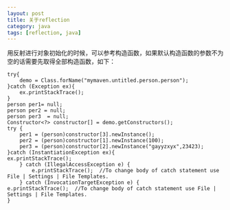 ```yaml
---
layout: post
title: 关于reflection
category: java
tags: [reflection, java]
---
```


用反射进行对象初始化的时候，可以参考构造函数，如果默认构造函数的参数不为空的话需要先取得全部构造函数，如下：

    try{
        demo = Class.forName("mymaven.untitled.person.person");
    }catch (Exception ex){
        ex.printStackTrace();
    }
    person per1= null;
    person per2 = null;
    person per3  = null;
    Constructor<?> constructor[] = demo.getConstructors();
    try {
        per1 = (person)constructor[3].newInstance();
        per2 = (person)constructor[1].newInstance(100);
        per3 = (person)constructor[2].newInstance("gayyzxyx",23423);
    }catch (InstantiationException ex){
    ex.printStackTrace();
        } catch (IllegalAccessException e) {
            e.printStackTrace();  //To change body of catch statement use File | Settings | File Templates.
        } catch (InvocationTargetException e) {
    e.printStackTrace();  //To change body of catch statement use File | Settings | File Templates.
    }
